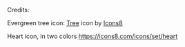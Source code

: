Credits:

Evergreen tree icon: <a target="_blank" href="https://icons8.com/icon/j7aOtRJ7Bnnr/tree">Tree</a> icon by <a target="_blank" href="https://icons8.com">Icons8</a>

Heart icon, in two colors https://icons8.com/icons/set/heart

